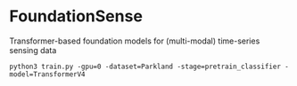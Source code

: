 # FoundationSense

Transformer-based foundation models for (multi-modal) time-series sensing data

```
python3 train.py -gpu=0 -dataset=Parkland -stage=pretrain_classifier -model=TransformerV4
```
